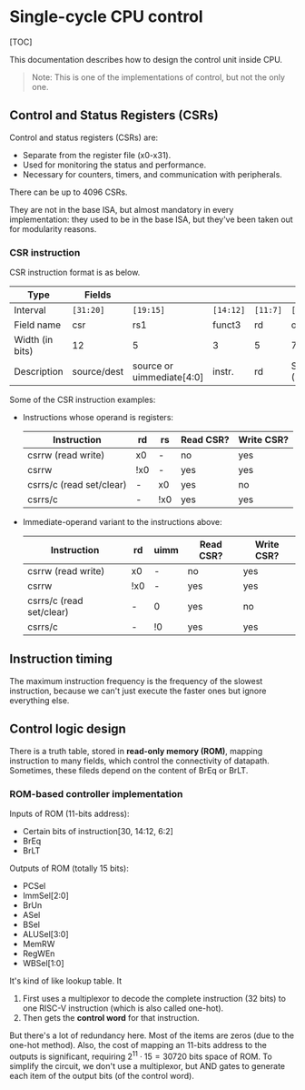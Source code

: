 # Single-cycle CPU control

[TOC]

This documentation describes how to design the control unit inside CPU.

> Note: This is one of the implementations of control, but not the only one.

## Control and Status Registers (CSRs)

Control and status registers (CSRs) are:

*   Separate from the register file (x0-x31).
*   Used for monitoring the status and performance.
*   Necessary for counters, timers, and communication with peripherals.

There can be up to 4096 CSRs.

They are not in the base ISA, but almost mandatory in every implementation: they
used to be in the base ISA, but they've been taken out for modularity reasons.

### CSR instruction

CSR instruction format is as below.

|Type|Fields| | | | |
|---|---|---|---|---|---|
|Interval|`[31:20]`|`[19:15]`|`[14:12]`|`[11:7]`|`[6:0]`|
|Field name|csr|rs1|funct3|rd|opcode|
|Width (in bits)|12|5|3|5|7|
|Description|source/dest|source or uimmediate\[4:0]|instr.|rd|SYSTEM (1110011)|

Some of the CSR instruction examples:

*   Instructions whose operand is registers:

    |Instruction|rd|rs|Read CSR?|Write CSR?|
    |---|---|---|---|---|
    |csrrw (read write)|x0|-|no|yes|
    |csrrw|!x0|-|yes|yes|
    |csrrs/c (read set/clear)|-|x0|yes|no|
    |csrrs/c|-|!x0|yes|yes|

*   Immediate-operand variant to the instructions above:

    |Instruction|rd|uimm|Read CSR?|Write CSR?|
    |---|---|---|---|---|
    |csrrw (read write)|x0|-|no|yes|
    |csrrw|!x0|-|yes|yes|
    |csrrs/c (read set/clear)|-|0|yes|no|
    |csrrs/c|-|!0|yes|yes|

## Instruction timing

The maximum instruction frequency is the frequency of the slowest instruction,
because we can't just execute the faster ones but ignore everything else.

## Control logic design

There is a truth table, stored in **read-only memory (ROM)**, mapping
instruction to many fields, which control the connectivity of datapath.
Sometimes, these fileds depend on the content of BrEq or BrLT.

### ROM-based controller implementation

Inputs of ROM (11-bits address):

*   Certain bits of instruction\[30, 14:12, 6:2]
*   BrEq
*   BrLT

Outputs of ROM (totally 15 bits):

*   PCSel
*   ImmSel\[2:0]
*   BrUn
*   ASel
*   BSel
*   ALUSel\[3:0]
*   MemRW
*   RegWEn
*   WBSel\[1:0]

It's kind of like lookup table. It

1.  First uses a multiplexor to decode the complete instruction (32 bits) to one
    RISC-V instruction (which is also called one-hot).
2.  Then gets the **control word** for that instruction.

But there's a lot of redundancy here. Most of the items are zeros (due to the
one-hot method). Also, the cost of mapping an 11-bits address to the outputs is
significant, requiring $2^{11} \cdot 15 = 30720$ bits space of ROM. To simplify
the circuit, we don't use a multiplexor, but AND gates to generate each item of
the output bits (of the control word).

